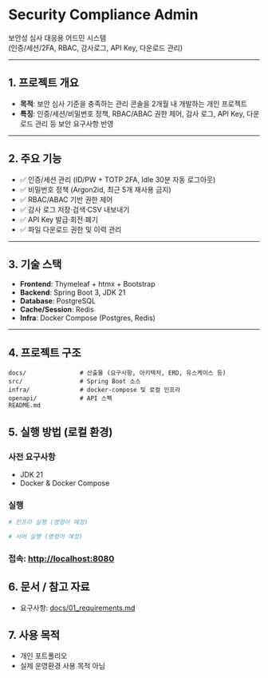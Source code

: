# Security Compliance Admin
보안성 심사 대응용 어드민 시스템  
(인증/세션/2FA, RBAC, 감사로그, API Key, 다운로드 관리)

---

## 1. 프로젝트 개요
- **목적**: 보안 심사 기준을 충족하는 관리 콘솔을 2개월 내 개발하는 개인 프로젝트  
- **특징**: 인증/세션/비밀번호 정책, RBAC/ABAC 권한 제어, 감사 로그, API Key, 다운로드 관리 등 보안 요구사항 반영  

---

## 2. 주요 기능
- ✅ 인증/세션 관리 (ID/PW + TOTP 2FA, Idle 30분 자동 로그아웃)  
- ✅ 비밀번호 정책 (Argon2id, 최근 5개 재사용 금지)  
- ✅ RBAC/ABAC 기반 권한 제어  
- ✅ 감사 로그 저장·검색·CSV 내보내기  
- ✅ API Key 발급·회전·폐기  
- ✅ 파일 다운로드 권한 및 이력 관리  

---

## 3. 기술 스택
- **Frontend**: Thymeleaf + htmx + Bootstrap  
- **Backend**: Spring Boot 3, JDK 21  
- **Database**: PostgreSQL  
- **Cache/Session**: Redis  
- **Infra**: Docker Compose (Postgres, Redis)  

---

## 4. 프로젝트 구조
```plaintext
docs/               # 산출물 (요구사항, 아키텍처, ERD, 유스케이스 등)
src/                # Spring Boot 소스
infra/              # docker-compose 및 로컬 인프라
openapi/            # API 스펙
README.md
```

## 5. 실행 방법 (로컬 환경)

### 사전 요구사항
- JDK 21
- Docker & Docker Compose

### 실행
```bash
# 인프라 실행 (명령어 예정)

# 서버 실행 (명령어 예정)

```
### 접속: [http://localhost:8080](http://localhost:8080)


## 6. 문서 / 참고 자료
- 요구사항: [docs/01_requirements.md](docs/01_requirements.md)  

## 7. 사용 목적
- 개인 포트폴리오
- 실제 운영환경 사용 목적 아님  
